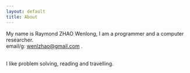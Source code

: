 ```yaml
---
layout: default
title: About
---
```

My name is Raymond ZHAO Wenlong, I am a programmer and a computer researcher.  
email/g: wenlzhao@gmail.com .  
<br>
  
I like problem solving, reading and travelling.  
